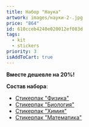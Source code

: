 ```yaml
---
title: Набор "Наука"
artwork: images/науки-2-.jpg
price: "864"
id: 610cceb4240e020012ef083d
tags:
  - kit
  - stickers
priority: 3
isAddToCart: true
---
```


**Вместе дешевле на 20%!**

**Cостав набора**:

- [Стикерпак "Физика"](https://www.zerokelvin.ru/products/stickers/physics/)
- [Стикерпак "Биология"](https://www.zerokelvin.ru/products/stickers/biology/)
- [Стикерпак "Химия"](https://www.zerokelvin.ru/products/stickers/chemical/)
- [Стикерпак "Математика"](https://www.zerokelvin.ru/products/stickers/math/)
